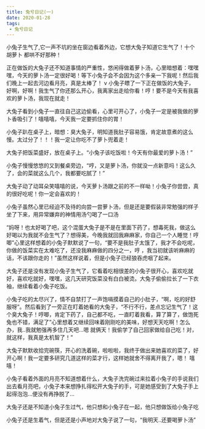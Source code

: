 ```yaml
--- 
title: 兔兮日记(一)
date: 2020-01-28
tags:  
 - 兔兮日记 
---
```


小兔子生气了,它一声不坑的坐在窗边看着外边，它想大兔子知道它生气了！十个胡萝卜 都哄不好那种！

正在做饭的大兔子还不知道事情的严重性，悠闲得做着萝卜汤，心里暗想着：嘿嘿嘿，今天的萝卜汤一定很好喝！等下小兔子会不会因为这个多亲一下我呢！然后我们晚上一起去河边看月亮，真是太棒了！
v
小兔子瞟了一下正在做饭的大兔子，好啊，好啊！我生气了你还那么开心，我离家出走给你看！哼！要不是今天有我喜欢的萝卜汤，我现在就走！

大兔子看到小兔子一直往自己这边偷看，心里可开心了，小兔子一定是被我做的萝卜香吸引了！嘻嘻嘻，今天我一定要抓住你的胃！

小兔子趴在桌子上，暗想：臭大兔子，明知道我肚子容易饿，肯定故意煮的这么慢。太过分了！！！我一定让你吃不了萝卜兜着走！

大兔子把饭菜盛好，放在桌子上。“小兔子该吃饭啦！今天有你最爱的萝卜汤！”

小兔子慢慢悠悠的又到餐桌旁边，“哼，又是萝卜汤，你就没一点新意吗！这么久了，会的菜就这么几个，我都要吃腻了！”

大兔子动了动耳朵笑嘻嘻的说，今天萝卜汤跟之前的不一样呦！小兔子你尝尝，真的很好吃呢！你一定会喜欢的！

小兔子虽然心里已经迫不及待的向尝一尝萝卜汤，但是还是要假装非常勉强的样子坐了下来，用异常嫌弃的神情用汤勺喝了一口汤

“妈呀！也太好喝了吧，这个混蛋大兔子是不是在里面下药了，想毒死我，做这么好喝以为我就不会生气了？想得美，今晚我就回我麻麻家，你自己一个人睡觉！哼唧”心里这样想着的小兔子默默说了一句，“要不是我肚子太饿了，我才不会吃呢，你做的饭菜实在太难吃了，还没我麻麻做的四分之一，哼 ，我当初就该听麻麻的话，不该跟你走的！”虽然这样说着，但是小兔子已经狼吞虎咽了起来。

大兔子还是没有发现小兔子生气了，它看着吃相很差的小兔子很开心，喜欢吃就好，喜欢吃就好，嘿嘿，这几天研究饭菜没有白白被烫。大兔子偷偷拉长了一下衣袖，继续看着小兔子吃饭。

小兔子吃的太尽兴了，情不自禁打了一声饱嗝摸着自己的小肚子，“啊，吃的好舒服呀”。然后看到了一旁正在盯着她看的大兔子，“不行不行，差点忘记生气了！这个臭大兔子！哼唧，肯定下药了，自己都不吃，一直盯着我看，算了算了，做饱死兔也不错，满足了”心里想着又继续回味着刚刚吃的美味，好想天天吃啊！怎么办，我..我就勉强再多住几天吧…嗯 就俩天！我偷学了自己回家做给自己吃！对，就这样，我真是太机智了！”

大兔子默默收拾完碗筷，开心的洗着碗，啦啦啦，我终于做出来她喜欢的菜了，好开心啊！我一定要多研究几道这样的菜才行，这样她就舍不得离开我了，嗯！ 嘻嘻！

小兔子看着外面的月亮不知道想着什么，大兔子洗完碗过来拉着小兔子的手说我们出去看月亮吧，小兔子本来想挣扎得松开大兔子的手，可是她感受到了大兔子手上起得泡泡…便没有再挣脱了...

大兔子还是不知道小兔子生过气，他只想和小兔子在一起，他只想做饭给小兔子吃

小兔子还是生着气，但是还是小声地对大兔子说了一句，“我明天..还要喝萝卜汤”